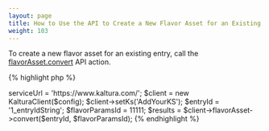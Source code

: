```yaml
---
layout: page
title: How to Use the API to Create a New Flavor Asset for an Existing Entry
weight: 103
---
```


To create a new flavor asset for an existing entry, call the [flavorAsset.convert](https://developer.kaltura.com/api-docs/#/flavorAsset.convert) API action.

{% highlight php %}
<?php require_once('lib/KalturaClient.php'); 
$config = new KalturaConfiguration($partnerId); 
$config->serviceUrl = 'https://www.kaltura.com/'; 
$client = new KalturaClient($config); 
$client->setKs('AddYourKS'); 
$entryId = '1_entryIdString'; 
$flavorParamsId = 11111; 
$results = $client->flavorAsset->convert($entryId, $flavorParamsId); 

{% endhighlight %}
